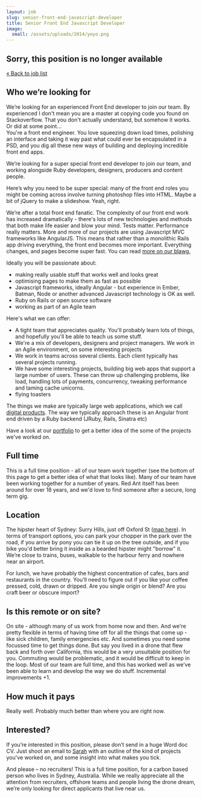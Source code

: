 ```yaml
---
layout: job
slug: senior-front-end-javascript-developer
title: Senior Front End Javascript Developer
image:
  small: /assets/uploads/2014/yoyo.png
---
```


<div class="job-not-available">
  <h2>Sorry, this position is no longer available</h2>
  <a href="/jobs/" title="Work with us">« Back to job list</a>
</div>

## Who we’re looking for

<p class="lead">We’re looking for an experienced Front End developer to join our team. By experienced I don't mean you are a master at copying code you found on Stackoverflow. That you don't actually understand, but somehow it works. Or did at some point...<br>
You're a front end engineer. You love squeezing down load times, polishing an interface and taking it way past what could ever be encapsulated in a PSD, and you dig all these new ways of building and deploying incredible front end apps.</p>

We’re looking for a super special front end developer to join our team, and working alongside Ruby developers, designers, producers and content people.

Here’s why you need to be super special: many of the front end roles you might be coming across involve turning photoshop files into HTML. Maybe a bit of jQuery to make a slideshow. Yeah, right.

We’re after a total front end fanatic. The complexity of our front end work has increased dramatically - there's lots of new technologies and methods that both make life easier and blow your mind. Tests matter. Performance really matters. More and more of our projects are using Javascript MVC frameworks like AngularJS. This means that rather than a monolithic Rails app driving everything, the front end becomes more important. Everything changes, and pages become super fast. You can read <a href="/pjax/asynchronous-javascript-frameworks-like-angular-js/">more on our blawg.</a>

Ideally you will be passionate about:

* making really usable stuff that works well and looks great
* optimising pages to make them as fast as possible
* Javascript frameworks, ideally Angular - but experience in Ember, Batman, Node or another advanced Javascript technology is OK as well.
* Ruby on Rails or open source software
* working as part of an Agile team

Here's what we can offer:

* A tight team that appreciates quality. You'll probably learn lots of things, and hopefully you'll be able to teach us some stuff.
* We're a mix of developers, designers and project managers. We work in an Agile environment, on some interesting projects
* We work in teams across several clients. Each client typically has several projects running.
* We have some interesting projects, building big web apps that support a large number of users. These can throw up challenging problems, like load, handling lots of payments, concurrency, tweaking performance and taming cache unicorns.
* flying toasters

The things we make are typically large web applications, which we call <a href="/digital-products/">digital products</a>. The way we typically approach these is an Angular front end driven by a Ruby backend (JRuby, Rails, Sinatra etc)

Have a look at our <a href="/portfolio/">portfolio</a> to get a better idea of the some of the projects we've worked on.

## Full time

This is a full time position - all of our team work together (see the bottom of this page to get a better idea of what that looks like). Many of our team have been working together for a number of years. Red Ant itself has been around for over 18 years, and we'd love to find someone after a secure, long term gig.

## Location

The hipster heart of Sydney: Surry Hills, just off Oxford St (<a href="/about-red-ant/map/">map here</a>). In terms of transport options, you can park your chopper in the park over the road, if you arrive by pony you can tie it up on the tree outside, and if you bike you'd better bring it inside as a bearded hipster might "borrow" it. We’re close to trains, buses, walkable to the harbour ferry and nowhere near an airport.

For lunch, we have probably the highest concentration of cafes, bars and restaurants in the country. You'll need to figure out if you like your coffee pressed, cold, drawn or dripped. Are you single origin or blend? Are you craft beer or obscure import?

## Is this remote or on site?

On site - although many of us work from home now and then. And we're pretty flexible in terms of having time off for all the things that come up - like sick children, family emergencies etc. And sometimes you need some focussed time to get things done.
But say you lived in a drone that flew back and forth over California, this would be a very unsuitable position for you. Commuting would be problematic, and it would be difficult to keep in the loop.
Most of our team are full time, and this has worked well as we’ve been able to learn and develop the way we do stuff. Incremental improvements +1.

## How much it pays

Really well. Probably much better than where you are right now.

## Interested?

If you’re interested in this position, please don’t send in a huge Word doc CV. Just shoot an email to <a href="mailto:jobs@redant.com.au">Sarah</a> with an outline of the kind of projects you've worked on, and some insight into what makes you tick.

And please – no recruiters! This is a full time position, for a carbon based person who lives in Sydney, Australia. While we really appreciate all the attention from recruiters, offshore teams and people living the drone dream, we’re only looking for direct applicants that live near us.
